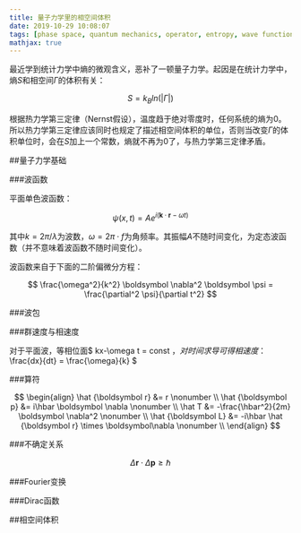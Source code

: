 ```yaml
---
title: 量子力学里的相空间体积
date: 2019-10-29 10:08:07
tags: [phase space, quantum mechanics, operator, entropy, wave function]
mathjax: true
---
```


最近学到统计力学中熵的微观含义，恶补了一顿量子力学。起因是在统计力学中，熵$S$和相空间$\Gamma$的体积有关：

$$ S = k_Bln(|\Gamma|) $$

根据热力学第三定律（Nernst假设），温度趋于绝对零度时，任何系统的熵为0。所以热力学第三定律应该同时也规定了描述相空间体积的单位，否则当改变$\Gamma$的体积单位时，会在$S$加上一个常数，熵就不再为0了，与热力学第三定律矛盾。

##量子力学基础

###波函数

平面单色波函数：

$$ \psi(x,t) = Ae^{i(\boldsymbol k \cdot \boldsymbol r-\omega t)} $$

其中$k=2\pi/\lambda$为波数，$\omega=2\pi\cdot f$为角频率。其振幅$A$不随时间变化，为定态波函数（并不意味着波函数不随时间变化）。

波函数来自于下面的二阶偏微分方程：

$$ \frac{\omega^2}{k^2} \boldsymbol \nabla^2 \boldsymbol \psi = \frac{\partial^2 \psi}{\partial t^2} $$

###波包



###群速度与相速度

对于平面波，等相位面$ kx-\omega t = const $，对时间求导可得相速度：$ \frac{dx}{dt} = \frac{\omega}{k} $

###算符

$$
\begin{align}
\hat {\boldsymbol r} &= r \nonumber \\
\hat {\boldsymbol p} &= i\hbar \boldsymbol \nabla \nonumber \\
\hat T &= -\frac{\hbar^2}{2m} \boldsymbol \nabla^2 \nonumber \\
\hat {\boldsymbol L} &= -i\hbar \hat {\boldsymbol r} \times \boldsymbol\nabla \nonumber \\
\end{align}
$$

###不确定关系

$$ \Delta \boldsymbol r \cdot \Delta \boldsymbol p \ge \hbar $$

###Fourier变换



###Dirac函数

##相空间体积
